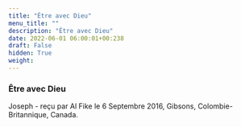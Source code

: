 ```yaml
---
title: "Être avec Dieu"
menu_title: ""
description: "Être avec Dieu"
date: 2022-06-01 06:00:01+00:238
draft: False
hidden: True
weight:
---
```

### Être avec Dieu

Joseph - reçu par Al Fike le 6 Septembre 2016, Gibsons, Colombie-Britannique, Canada.



